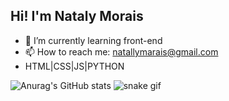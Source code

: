 ## Hi! I'm Nataly Morais

- 🌱 I’m currently learning front-end
- 📫 How to reach me: natallymarais@gmail.com
- HTML|CSS|JS|PYTHON

![Anurag's GitHub stats](https://github-readme-stats.vercel.app/api?username=natallymorais&show_icons=true&theme=transparent)
![snake gif](https://github.com/natallymorais/blob/output/github-contribution-grid-snake.gif)
